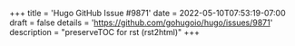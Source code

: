 +++
title = 'Hugo GitHub Issue #9871'
date = 2022-05-10T07:53:19-07:00
draft = false
details = 'https://github.com/gohugoio/hugo/issues/9871'
description = "preserveTOC for rst (rst2html)"
+++
